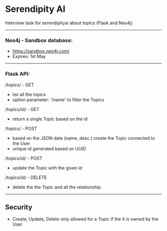 # Serendipity AI
Interview task for serendipityai about topics (Flask and Neo4j)

----
### Neo4j - Sandbox database: 
- https://sandbox.neo4j.com/
- Expires: 1st May
----

### Flask API:

/topics/ - GET

- list all the topics
- option parameter: '/name' to filter the Topics

/topics/id/ - GET

- return a single Topic based on the id

/topics/ - POST

- based on the JSON date (name, desc.) create the Topic connected to the User
- unique id generated based on UUID

/topics/id/ - POST

- update the Topic with the given id

/topics/id/ - DELETE

- delete the the Topic and all the relationship

-------

## Security

- Create, Update, Delete only allowed for a Topic if the it is owned by the User

